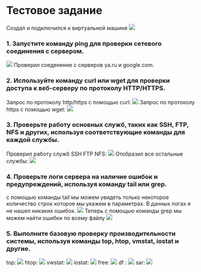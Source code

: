 # Тестовое задание

Создал и подключился к виртуальной машине
![](20240826_183739.png)

### 1. Запустите команду ping для проверки сетевого соединения с сервером.
![](20240826_184915.png)
Проверил соеденение с серверов ya.ru и google.com.
### 2. Используйте команду curl или wget для проверки доступа к веб-серверу по протоколу HTTP/HTTPS.
Запрос по протоколу http/https с помощью curl:
![](20240826_191051.png)
Запрос по протоколу https с помощью wget:
![](20240826_191223.png)
### 3. Проверьте работу основных служб, таких как SSH, FTP, NFS и других, используя соответствующие команды для каждой службы.
Проверил работу служб SSH FTP NFS:
![](20240826_192508.png)
Отобразил все остальные службы:
![](20240826_192719.png)
### 4. Проверьте логи сервера на наличие ошибок и предупреждений, используя команду tail или grep.
с помощью команды tail мы можем увидеть только некоторое количество строк которое мы укажем в параметрах. В данных логах я не нашел никаких ошибок.
![](20240826_193502.png)
Теперь с помощью команды grep мы можем найти ошибки по всему файлу
![](20240826_194131.png)
### 5. Выполните базовую проверку производительности системы, используя команды top, htop, vmstat, iostat и другие.
top:
![](20240826_195323.png)
htop:
![](20240826_195855.png)
vwstat:
![](20240826_200210.png)
iostat:
![](20240826_201014.png)
free:
![](20240826_201128.png)
df :
![](20240826_201251.png)
sar:
![](20240826_201458.png)
